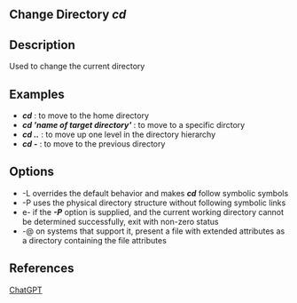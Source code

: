 ## Change Directory _cd_

## Description 
Used to change the current directory

## Examples

- **_cd_** : to move to the home directory
- **_cd 'name of target directory'_** : to move to a specific dirctory
- **_cd .._** : to move up one level in the directory hierarchy
- **_cd -_** : to move to the previous directory

## Options
- -L overrides the default behavior and makes **_cd_** follow symbolic symbols
- -P uses the physical directory structure without following symbolic links
- e- if the **_-P_** option is supplied, and the current working directory cannot be determined successfully, exit with non-zero status
- -@ on systems that support it, present a file with extended attributes as a directory containing the file attributes

## References

[ChatGPT](https://chat.openai.com/)

